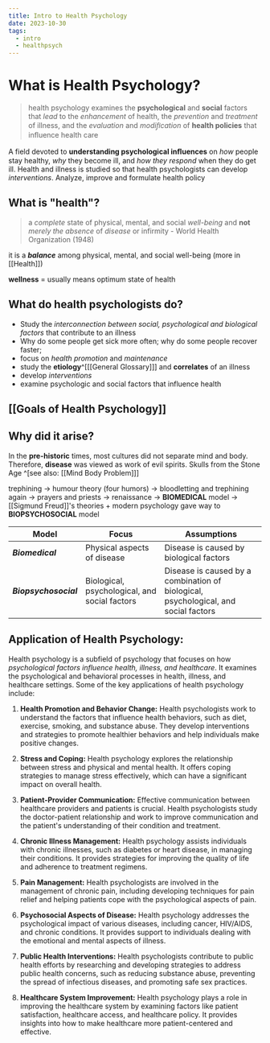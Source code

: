 ```yaml
---
title: Intro to Health Psychology
date: 2023-10-30
tags:
  - intro
  - healthpsych
---
```

# What is Health Psychology?

> health psychology examines the **psychological** and **social** factors that *lead* to the *enhancement* of health, the *prevention* and *treatment* of illness, and the *evaluation* and *modiﬁcation* of **health policies** that inﬂuence health care

A field devoted to **understanding psychological inﬂuences** on *how* people stay healthy, *why* they become ill, and *how they respond* when they do get ill.
Health and illness is studied so that health psychologists can develop *interventions*. Analyze, improve and formulate health policy

## What is "health"?

> a *complete* state of physical, mental, and social *well-being* and **not** *merely the absence* of *disease* or infirmity
    -   World Health Organization (1948)

it is a ***balance*** among physical, mental, and social well-being
(more in [[Health]])

**wellness** = usually means optimum state of health 

## What do health psychologists do?
- Study the *interconnection between social, psychological and biological factors* that contribute to an illness
- Why do some people get sick more often; why do some people recover faster;
-  focus on *health promotion* and *maintenance*
- study the **etiology**^[[[General Glossary]]] and **correlates** of an illness
- develop *interventions*
- examine psychologic and social factors that influence health

## [[Goals of Health Psychology]]

## Why did it arise?

In the **pre-historic** times, most cultures did not separate mind and body. Therefore, **disease** was viewed as work of evil spirits. Skulls from the Stone Age ^[see also: [[Mind Body Problem]]]

trephining -> humour theory (four humors) -> bloodletting and trephining again -> prayers and priests -> renaissance -> **BIOMEDICAL** model -> [[Sigmund Freud]]'s theories + modern psychology gave way to **BIOPSYCHOSOCIAL** model

|**Model**|**Focus**|**Assumptions**|
|---|---|---|
|***Biomedical***|Physical aspects of disease|Disease is caused by biological factors|
|***Biopsychosocial***|Biological, psychological, and social factors|Disease is caused by a combination of biological, psychological, and social factors|

## **Application of Health Psychology:**

Health psychology is a subfield of psychology that focuses on how *psychological factors influence health, illness, and healthcare*. It examines the psychological and behavioral processes in health, illness, and healthcare settings. Some of the key applications of health psychology include:

1. **Health Promotion and Behavior Change:** Health psychologists work to understand the factors that influence health behaviors, such as diet, exercise, smoking, and substance abuse. They develop interventions and strategies to promote healthier behaviors and help individuals make positive changes.

2. **Stress and Coping:** Health psychology explores the relationship between stress and physical and mental health. It offers coping strategies to manage stress effectively, which can have a significant impact on overall health.

3. **Patient-Provider Communication:** Effective communication between healthcare providers and patients is crucial. Health psychologists study the doctor-patient relationship and work to improve communication and the patient's understanding of their condition and treatment.

4. **Chronic Illness Management:** Health psychology assists individuals with chronic illnesses, such as diabetes or heart disease, in managing their conditions. It provides strategies for improving the quality of life and adherence to treatment regimens.

5. **Pain Management:** Health psychologists are involved in the management of chronic pain, including developing techniques for pain relief and helping patients cope with the psychological aspects of pain.

6. **Psychosocial Aspects of Disease:** Health psychology addresses the psychological impact of various diseases, including cancer, HIV/AIDS, and chronic conditions. It provides support to individuals dealing with the emotional and mental aspects of illness.

7. **Public Health Interventions:** Health psychologists contribute to public health efforts by researching and developing strategies to address public health concerns, such as reducing substance abuse, preventing the spread of infectious diseases, and promoting safe sex practices.

8. **Healthcare System Improvement:** Health psychology plays a role in improving the healthcare system by examining factors like patient satisfaction, healthcare access, and healthcare policy. It provides insights into how to make healthcare more patient-centered and effective.

